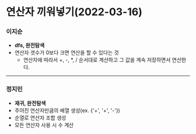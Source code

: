 # 연산자 끼워넣기(2022-03-16)
### 이지순
* **dfs, 완전탐색**
* 연산자 갯수가 0보다 크면 연산을 할 수 있다는 것
  * 연산자에 따라서 +, -, *, / 순서대로 계산하고 그 값을 계속 저장하면서 연산한다.

---
### 정지민
* **재귀, 완전탐색**
* 주어진 연산자만큼의 배열 생성(ex. {'+', '+', '-'})
* 순열로 연산자 조합 생성
* 모든 연산자 사용 시 수 계산
